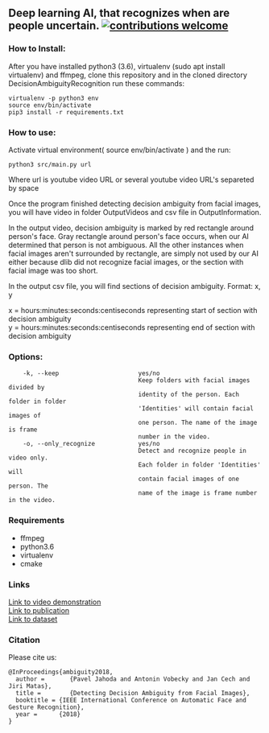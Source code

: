 ## Deep learning AI, that recognizes when are people uncertain.  [![contributions welcome](https://img.shields.io/badge/contributions-welcome-brightgreen.svg?style=flat)](https://github.com/dwyl/esta/issues)


### How to Install:

After you have installed python3 (3.6), virtualenv (sudo apt install virtualenv) and ffmpeg, clone this repository and in the cloned directory DecisionAmbiguityRecognition run these commands:

```
virtualenv -p python3 env
source env/bin/activate
pip3 install -r requirements.txt
```

### How to use:
Activate virtual environment( source env/bin/activate ) and the run:

```
python3 src/main.py url
```


Where url is youtube video URL or several youtube video URL's separeted by space

Once the program finished detecting decision ambiguity from facial images, you will have video in folder OutputVideos and csv file in OutputInformation.

In the output video, decision ambiguity is marked by red rectangle around person's face. Gray rectangle around person's face occurs, when our AI determined that person is not ambiguous. All the other instances when facial images aren't surrounded by rectangle, are simply not used by our AI either because dlib did not recognize facial images, or the section with facial image was too short.

In the output csv file, you will find sections of decision ambiguity.
Format: x, y

x = hours:minutes:seconds:centiseconds representing start of section with decision ambiguity<br/>
y = hours:minutes:seconds:centiseconds representing end of section with decision ambiguity 

### Options:
```
    -k, --keep                      yes/no
                                    Keep folders with facial images divided by 
                                    identity of the person. Each folder in folder
                                    'Identities' will contain facial images of
                                    one person. The name of the image is frame
                                    number in the video.
    -o, --only_recognize            yes/no
                                    Detect and recognize people in video only.
                                    Each folder in folder 'Identities' will 
                                    contain facial images of one person. The 
                                    name of the image is frame number in the video.
```

### Requirements

- ffmpeg
- python3.6
- virtualenv
- cmake


### Links
[Link to video demonstration](https://youtu.be/LNgvCIBq1b4) <br/>
[Link to publication](bit.ly/2rotkUJ) <br/>
[Link to dataset](http://cmp.felk.cvut.cz/~jahodpa1/millionaire/)

### Citation
Please cite us:
```
@InProceedings{ambiguity2018,
  author =       {Pavel Jahoda and Antonin Vobecky and Jan Cech and Jiri Matas},
  title =        {Detecting Decision Ambiguity from Facial Images},
  booktitle = {IEEE International Conference on Automatic Face and Gesture Recognition},
  year =      {2018}
}
```
